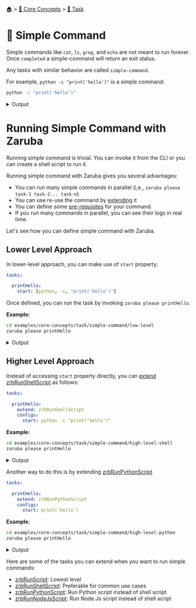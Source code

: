 <!--startTocHeader-->
[🏠](../../README.md) > [🧠 Core Concepts](../README.md) > [🔨 Task](README.md)
# 🥛 Simple Command
<!--endTocHeader-->

Simple commands like `cat`, `ls`, `grep`, and `echo` are not meant to run forever. Once `completed` a simple-command will return an exit status.

Any tasks with similar behavior are called `simple-command`.

For example, `python -c "print('hello')"` is a simple command:

<!--startCode-->
```bash
python -c "print('hello')"
```
 
<details>
<summary>Output</summary>
 
```````
hello
```````
</details>
<!--endCode-->

# Running Simple Command with Zaruba

Running simple command is trivial. You can invoke it from the CLI or you can create a shell script to run it.

Running simple command with Zaruba gives you several advantages:

* You can run many simple commands in parallel (i,e., `zaruba please task-1 task-2... task-n`)
* You can use re-use the command by [extending](./extend-task.md) it
* You can define some [pre-requisites](./define-task-dependencies.md) for your command.
* If you run many commands in parallel, you can see their logs in real time.

Let's see how you can define simple command with Zaruba.

## Lower Level Approach

In lower-level approach, you can make use of `start` property:

```yaml
tasks:

  printHello:
    start: [python, -c, "print('hello')"]
```

Once defined, you can run the task by invoking `zaruba please printHello`.

__Example:__

<!--startCode-->
```bash
cd examples/core-concepts/task/simple-command/low-level
zaruba please printHello
```
 
<details>
<summary>Output</summary>
 
```````
💀 🔎 Job Starting...
         Elapsed Time: 1.279µs
         Current Time: 09:01:46
💀 🏁 Run 🍏 'printHello' command on /home/gofrendi/zaruba/docs/examples/core-concepts/task/simple-command/low-level
💀    🚀 printHello           🍏 hello
💀 🎉 Successfully running 🍏 'printHello' command
💀 🔎 Job Running...
         Elapsed Time: 122.281915ms
         Current Time: 09:01:46
💀 🎉 🎉🎉🎉🎉🎉🎉🎉🎉🎉🎉🎉
💀 🎉 Job Complete!!! 🎉🎉🎉
💀 🔥 Terminating
💀 🔎 Job Ended...
         Elapsed Time: 525.269475ms
         Current Time: 09:01:46
zaruba please printHello
```````
</details>
<!--endCode-->

## Higher Level Approach

Instead of accessing `start` property directly, you can [extend](./extend-task.md) [zrbRunShellScript](../../core-tasks/zrb-run-shell-script.md) as follows:

```yaml
tasks:

  printHello:
    extend: zrbRunShellScript
    configs:
      start: python -c "print('hello')"
```

__Example:__

<!--startCode-->
```bash
cd examples/core-concepts/task/simple-command/high-level-shell
zaruba please printHello
```
 
<details>
<summary>Output</summary>
 
```````
💀 🔎 Job Starting...
         Elapsed Time: 1.339µs
         Current Time: 09:01:47
💀 🏁 Run 🍏 'printHello' command on /home/gofrendi/zaruba/docs/examples/core-concepts/task/simple-command/high-level-shell
💀    🚀 printHello           🍏 hello
💀 🎉 Successfully running 🍏 'printHello' command
💀 🔎 Job Running...
         Elapsed Time: 126.401936ms
         Current Time: 09:01:47
💀 🎉 🎉🎉🎉🎉🎉🎉🎉🎉🎉🎉🎉
💀 🎉 Job Complete!!! 🎉🎉🎉
💀 🔥 Terminating
💀 🔎 Job Ended...
         Elapsed Time: 429.048175ms
         Current Time: 09:01:47
zaruba please printHello
```````
</details>
<!--endCode-->


Another way to do this is by extending [zrbRunPythonScript](../../core-tasks/zrb-run-python-script.md)

```yaml
tasks:

  printHello:
    extend: zrbRunPythonScript
    configs:
      start: print('hello')
```

__Example:__

<!--startCode-->
```bash
cd examples/core-concepts/task/simple-command/high-level-python
zaruba please printHello
```
 
<details>
<summary>Output</summary>
 
```````
💀 🔎 Job Starting...
         Elapsed Time: 1.541µs
         Current Time: 09:01:47
💀 🏁 Run 🍏 'printHello' command on /home/gofrendi/zaruba/docs/examples/core-concepts/task/simple-command/high-level-python
💀    🚀 printHello           🍏 hello
💀 🎉 Successfully running 🍏 'printHello' command
💀 🔎 Job Running...
         Elapsed Time: 119.343966ms
         Current Time: 09:01:47
💀 🎉 🎉🎉🎉🎉🎉🎉🎉🎉🎉🎉🎉
💀 🎉 Job Complete!!! 🎉🎉🎉
💀 🔥 Terminating
💀 🔎 Job Ended...
         Elapsed Time: 423.355898ms
         Current Time: 09:01:48
zaruba please printHello
```````
</details>
<!--endCode-->


Here are some of the tasks you can extend when you want to run simple commands:

* [zrbRunScript](../../core-tasks/zrb-run-script.md): Lowest level
* [zrbRunShellScript](../../core-tasks/zrb-run-shell-script.md): Preferable for common use cases
* [zrbRunPythonScript](../../core-tasks/zrb-run-python-script.md): Run Python script instead of shell script
* [zrbRunNodeJsScript](../../core-tasks/zrb-run-node-js-script.md): Run Node.Js script instead of shell script

<!--startTocSubTopic-->
<!--endTocSubTopic-->
